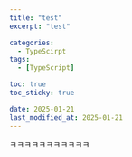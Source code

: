 ```yaml
---
title: "test"
excerpt: "test"

categories:
  - TypeScirpt
tags:
  - [TypeScript]

toc: true
toc_sticky: true

date: 2025-01-21
last_modified_at: 2025-01-21
---
```


ㅋㅋㅋㅋㅋㅋㅋㅋㅋㅋㅋ
